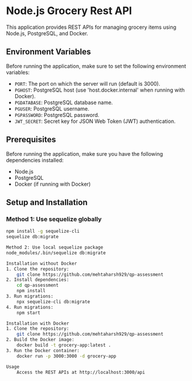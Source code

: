 # Node.js Grocery Rest API

This application provides REST APIs for managing grocery items using Node.js, PostgreSQL, and Docker.

## Environment Variables

Before running the application, make sure to set the following environment variables:

- `PORT`: The port on which the server will run (default is 3000).
- `PGHOST`: PostgreSQL host (use 'host.docker.internal' when running with Docker).
- `PGDATABASE`: PostgreSQL database name.
- `PGUSER`: PostgreSQL username.
- `PGPASSWORD`: PostgreSQL password.
- `JWT_SECRET`: Secret key for JSON Web Token (JWT) authentication.

## Prerequisites

Before running the application, make sure you have the following dependencies installed:

- Node.js
- PostgreSQL
- Docker (if running with Docker)

## Setup and Installation

### Method 1: Use sequelize globally

```bash
npm install -g sequelize-cli
sequelize db:migrate

Method 2: Use local sequelize package
node_modules/.bin/sequelize db:migrate

Installation without Docker
1. Clone the repository:
    git clone https://github.com/mehtaharsh929/qp-assessment
2. Install dependencies:
    cd qp-assessment
    npm install
3. Run migrations:
    npx sequelize-cli db:migrate
4. Run migrations:
    npm start

Installation with Docker
1. Clone the repository:
    git clone https://github.com/mehtaharsh929/qp-assessment
2. Build the Docker image:
    docker build -t grocery-app:latest .
3. Run the Docker container:
    docker run -p 3000:3000 -d grocery-app

Usage
    Access the REST APIs at http://localhost:3000/api




